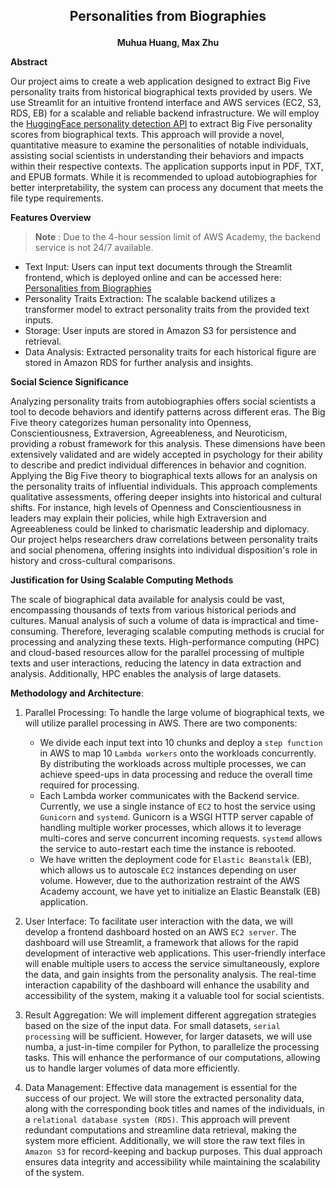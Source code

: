 ## <p align="center">Personalities from Biographies</p>

**<p align="center">Muhua Huang, Max Zhu</p>**
**Abstract**

Our project aims to create a web application designed to extract  Big Five personality traits from historical biographical texts provided by users. We use Streamlit for an intuitive frontend interface and AWS services (EC2, S3, RDS, EB) for a scalable and reliable backend infrastructure. We will employ the [HuggingFace personality detection API](https://huggingface.co/Minej/bert-base-personality) to extract Big Five personality scores from biographical texts. This approach will provide a novel, quantitative measure to examine the personalities of notable individuals, assisting social scientists in understanding their behaviors and impacts within their respective contexts. The application supports input in PDF, TXT, and EPUB formats. While it is recommended to upload autobiographies for better interpretability, the system can process any document that meets the file type requirements.

**Features Overview**

> **Note** : Due to the 4-hour session limit of AWS Academy, the backend service is not 24/7 available. 

- Text Input: Users can input text documents through the Streamlit frontend, which is deployed online and can be accessed here: [Personalities from Biographies](https://autobiographypersonality-a4aj4cqoph3wjksiopgbhw.streamlit.app/)
- Personality Traits Extraction: The scalable backend utilizes a transformer model to extract personality traits from the provided text inputs.
- Storage: User inputs are stored in Amazon S3 for persistence and retrieval.
- Data Analysis: Extracted personality traits for each historical figure are stored in Amazon RDS for further analysis and insights.

**Social Science Significance**

Analyzing personality traits from autobiographies offers social scientists a tool to decode behaviors and identify patterns across different eras. The Big Five theory categorizes human personality into Openness, Conscientiousness, Extraversion, Agreeableness, and Neuroticism, providing a robust framework for this analysis. These dimensions have been extensively validated and are widely accepted in psychology for their ability to describe and predict individual differences in behavior and cognition. Applying the Big Five theory to biographical texts allows for an analysis on the personality traits of influential individuals. This  approach complements qualitative assessments, offering deeper insights into historical and cultural shifts. For instance, high levels of Openness and Conscientiousness in leaders may explain their policies, while high Extraversion and Agreeableness could be linked to charismatic leadership and diplomacy.  Our project helps researchers draw correlations between personality traits and social phenomena, offering insights into individual disposition's role in history and cross-cultural comparisons.

**Justification for Using Scalable Computing Methods**

The scale of biographical data available for analysis could be vast, encompassing thousands of texts from various historical periods and cultures. Manual analysis of such a volume of data is impractical and time-consuming. Therefore, leveraging scalable computing methods is crucial for processing and analyzing these texts. High-performance computing (HPC) and cloud-based resources allow for the parallel processing of multiple texts and user interactions, reducing the latency in data extraction and analysis. Additionally, HPC enables the analysis of large datasets.

**Methodology and Architecture**:

1. Parallel Processing: To handle the large volume of biographical texts, we will utilize parallel processing in AWS. There are two components:
   - We divide each input text into 10 chunks and deploy a `step function` in AWS to map 10 `Lambda workers` onto the workloads concurrently. By distributing the workloads across multiple processes, we can achieve speed-ups in data processing and reduce the overall time required for processing.
   - Each Lambda worker communicates with the Backend service. Currently, we use a single instance of `EC2` to host the service using `Gunicorn` and `systemd`.  Gunicorn is a WSGI HTTP server capable of handling multiple worker processes, which allows it to leverage multi-cores and serve concurrent incoming requests. `systemd` allows the service to auto-restart each time the instance is rebooted.
   - We have written the deployment code for `Elastic Beanstalk` (EB), which allows us to autoscale `EC2` instances depending on user volume. However, due to the authorization restraint of the AWS Academy account, we have yet to initialize an Elastic Beanstalk (EB) application.

2. User Interface: To facilitate user interaction with the data, we will develop a frontend dashboard hosted on an AWS `EC2 server`. The dashboard will use Streamlit, a framework that allows for the rapid development of interactive web applications. This user-friendly interface will enable multiple users to access the service simultaneously, explore the data, and gain insights from the personality analysis. The real-time interaction capability of the dashboard will enhance the usability and accessibility of the system, making it a valuable tool for social scientists.

3. Result Aggregation: We will implement different aggregation strategies based on the size of the input data. For small datasets, `serial processing` will be sufficient. However, for larger datasets, we will use numba, a just-in-time compiler for Python, to parallelize the processing tasks. This will enhance the performance of our computations, allowing us to handle larger volumes of data more efficiently.

4. Data Management: Effective data management is essential for the success of our project. We will store the extracted
   personality data, along with the corresponding book titles and names of the individuals, in a `relational database
   system (RDS)`. This approach will prevent redundant computations and streamline data retrieval, making the system more
   efficient. Additionally, we will store the raw text files in `Amazon S3` for record-keeping and backup purposes. This
   dual approach ensures data integrity and accessibility while maintaining the scalability of the system.

